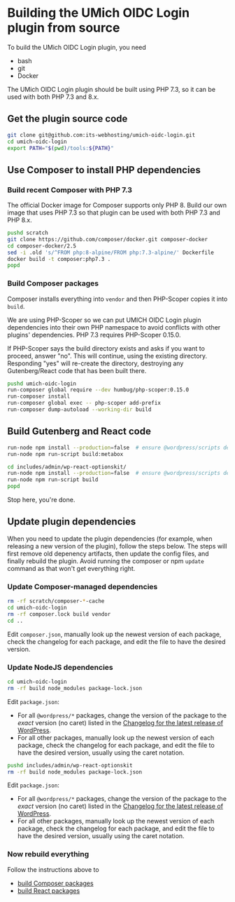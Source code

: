 
# Building the UMich OIDC Login plugin from source

To build the UMich OIDC Login plugin, you need
* bash
* git
* Docker

The UMich OIDC Login plugin should be built using PHP 7.3, so it can be used with both PHP 7.3 and 8.x.

## Get the plugin source code

```bash
git clone git@github.com:its-webhosting/umich-oidc-login.git
cd umich-oidc-login
export PATH="$(pwd)/tools:${PATH}"
```

## Use Composer to install PHP dependencies

### Build recent Composer with PHP 7.3

The official Docker image for Composer supports only PHP 8.  Build our own image that uses PHP 7.3 so that plugin can be used with both PHP 7.3 and PHP 8.x.

```bash
pushd scratch
git clone https://github.com/composer/docker.git composer-docker
cd composer-docker/2.5
sed -i .old 's/^FROM php:8-alpine/FROM php:7.3-alpine/' Dockerfile
docker build -t composer:php7.3 .
popd
```

### Build Composer packages

Composer installs everything into `vendor` and then PHP-Scoper copies it into `build`.

We are using PHP-Scoper so we can put UMICH OIDC Login plugin dependencies into their own PHP namespace to avoid conflicts with other plugins' dependencies.  PHP 7.3 requires PHP-Scoper 0.15.0.

If PHP-Scoper says the build directory exists and asks if you want to proceed, answer "no".  This will continue, using the existing directory.  Responding "yes" will re-create the directory, destroying any Gutenberg/React code that has been built there.

```bash
pushd umich-oidc-login
run-composer global require --dev humbug/php-scoper:0.15.0
run-composer install
run-composer global exec -- php-scoper add-prefix
run-composer dump-autoload --working-dir build
```

## Build Gutenberg and React code

```bash
run-node npm install --production=false  # ensure @wordpress/scripts devDependnecy gets installed
run-node npm run-script build:metabox

cd includes/admin/wp-react-optionskit/
run-node npm install --production=false  # ensure @wordpress/scripts devDependnecy gets installed
run-node npm run-script build
popd
```

Stop here, you're done.

## Update plugin dependencies

When you need to update the plugin dependencies (for example, when releasing a new version of the plugin), follow the steps below.  The steps will first remove old depenency artifacts, then update the config files, and finally rebuild the plugin.  Avoid running the composer or npm `update` command as that won't get everything right.

### Update Composer-managed dependencies

```bash
rm -rf scratch/composer-*-cache
cd umich-oidc-login
rm -rf composer.lock build vendor
cd ..
```

Edit `composer.json`, manually look up the newest version of each package, check the changelog for each package, and edit the file to have the desired version.

### Update NodeJS dependencies

```bash
cd umich-oidc-login
rm -rf build node_modules package-lock.json
```

Edit `package.json`:
* For all `@wordpress/*` packages, change the version of the package to the _exact_ version (no caret) listed in the [Changelog for the latest release of WordPress](https://wordpress.org/documentation/article/wordpress-versions/).
* For all other packages, manually look up the newest version of each package, check the changelog for each package, and edit the file to have the desired version, usually using the caret notation.

```bash
pushd includes/admin/wp-react-optionskit
rm -rf build node_modules package-lock.json
```

Edit `package.json`:
* For all `@wordpress/*` packages, change the version of the package to the _exact_ version (no caret) listed in the [Changelog for the latest release of WordPress](https://wordpress.org/documentation/article/wordpress-versions/).
* For all other packages, manually look up the newest version of each package, check the changelog for each package, and edit the file to have the desired version, usually using the caret notation.


### Now rebuild everything

Follow the instructions above to
* [build Composer packages](#build-composer-packages)
* [build React packages](#build-gutenberg-and-react-code)
